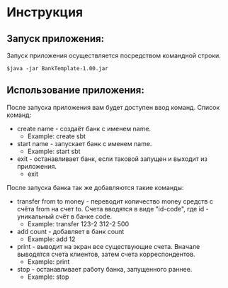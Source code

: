 Инструкция
============

Запуск приложения:
------------------------
Запуск приложения осуществляется посредством командной строки.
```
$java -jar BankTemplate-1.00.jar
```

Использование приложения:
------------------------

После запуска приложения вам будет доступен ввод команд.
Список команд:
  - create name - создаёт банк с именем name.
    - Example: create sbt
  - start name - запускает банк с именем name.
    - Example: start sbt
  - exit - останавливает банк, если таковой запущен и выходит из приложения.
    - exit
    
После запуска банка так же добавляются такие команды:
  - transfer from to money - переводит количество money средств с счёта from на счет to. Счета вводятся в виде "id-code", где id - уникальный счёт в банке code.
    - Example: transfer 123-2 312-2 500
  - add count - добавляет в банк count
    - Example: add 12
  - print - выводит на экран все существующие счета. Вначале выводятся счета клиентов, затем счета корреспондентов.
    - Example: print
  - stop - останавливает работу банка, запущенного раннее.
    - Example: stop
